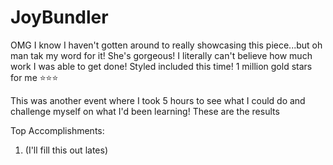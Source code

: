 # JoyBundler

OMG I know I haven't gotten around to really showcasing this piece...but oh man tak my word for it! She's gorgeous! I literally can't believe how much work I was able to get done! Styled included this time! 1 million gold stars for me ⭐⭐⭐

This was another event where I took 5 hours to see what I could do and challenge myself on what I'd been learning! These are the results

Top Accomplishments:
1. (I'll fill this out lates)



